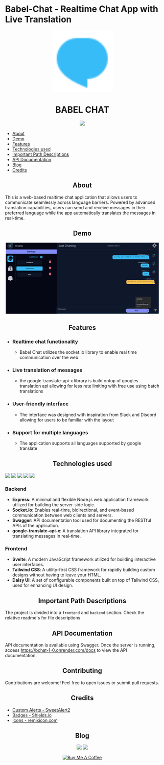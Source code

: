 # Babel-Chat - Realtime Chat App with Live Translation

<p align='center'>
<img width='200' src='./resources/chat.svg' />
</p>

<h1 align='center' color='blue'>BABEL CHAT</h1>

<p align="center">
    <a href="https://bchat.bradleygilden.tech">
    <img src="https://img.shields.io/badge/deployed_on_render-black?style=for-the-badge&logo=render&logoColor=white" />
    </a>
</p>

* [About](#about)
* [Demo](#demo)
* [Features](#features)
* [Technologies used](#technologies-used)
* [Important Path Descriptions](#important-path-descriptions)
* [API Documentation](#api-documentation)
* [Blog](#blog)
* [Credits](#credits)

<div align="center">

## About

</div>

This is a web-based realtime chat application that allows users to communicate seamlessly across language barriers. Powered by advanced translation capabilities, users can send and receive messages in their preferred language while the app automatically translates the messages in real-time.

<div align="center">

## Demo

<a href='https://www.youtube.com/watch?v=j_6HYnIJuzI'>
<img width='500' src='./resources/thumbnail.png'>
</a>

</div>

<div align="center">

## Features

</div>

- ### Realtime chat functionality
  * Babel Chat utilizes the socket.io library to enable real time communication over the web
- ### Live translation of messages
  * the google-translate-api-x library is build ontop of googles translation api allowing for less rate limiting with free use using batch translations
- ### User-friendly interface
  * The interface was designed with inspiration from Slack and Discord allowing for users to be familiar with the layout
- ### Support for multiple languages
  * The application supports all languages supported by google translate

<div align="center">

## Technologies used

</div>

<img src='https://img.shields.io/badge/Svelte-4A4A55?style=for-the-badge&logo=svelte&logoColor=FF3E00'>
<img src='https://img.shields.io/badge/Express.js-404D59?style=for-the-badge'>
<img src='https://img.shields.io/badge/Node.js-43853D?style=for-the-badge&logo=node.js&logoColor=white'>
<img src='https://img.shields.io/badge/JavaScript-F7DF1E?style=for-the-badge&logo=javascript&logoColor=black'>
<img src='https://img.shields.io/badge/Tailwind_CSS-38B2AC?style=for-the-badge&logo=tailwind-css&logoColor=white'>

### Backend

- **Express**: A minimal and flexible Node.js web application framework utilized for building the server-side logic.
- **Socket.io**: Enables real-time, bidirectional, and event-based communication between web clients and servers.
- **Swagger**: API documentation tool used for documenting the RESTful APIs of the application.
- **google-translate-api-x**: A translation API library integrated for translating messages in real-time.

### Frontend

- **Svelte**: A modern JavaScript framework utilized for building interactive user interfaces.
- **Tailwind CSS**: A utility-first CSS framework for rapidly building custom designs without having to leave your HTML.
- **Daisy UI**: A set of configurable components built on top of Tailwind CSS, used for enhancing UI design.

<div align="center">

## Important Path Descriptions

</div>

The project is divided into a `frontend` and `backend` section. Check the relative readme's for file descriptions

<div align="center">

## API Documentation

</div>

API documentation is available using Swagger. Once the server is running, access <a href='https://bchat-1-0.onrender.com/api'>https://bchat-1-0.onrender.com/docs</a> to view the API documentation.

<div align="center">

## Contributing

</div>

Contributions are welcome! Feel free to open issues or submit pull requests.


<div align="center">

## Credits

</div>

* [Custom Alerts - SweetAlert2](https://sweetalert2.github.io/)
* [Badges - Shields.io](https://shields.io)
* [Icons - remixicon.com](https://remixicon.com)

<div align="center">

## Blog

</div>
<p align="center">
    <img src="https://img.shields.io/badge/hashnode-2962ff?style=for-the-badge&logo=hashnode" />
    <img src="https://img.shields.io/badge/medium-black?style=for-the-badge&logo=medium" />
</p>
<p align="center">
<a href="https://www.buymeacoffee.com/comascript" target="_blank"><img src="https://cdn.buymeacoffee.com/buttons/v2/default-yellow.png" alt="Buy Me A Coffee" style="height: 60px !important;width: 217px !important;" ></a>
</p>
